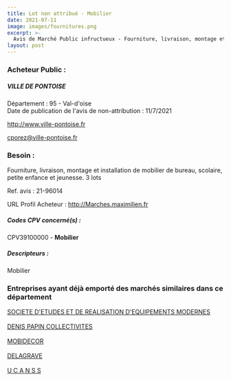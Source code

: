 ```yaml
---
title: Lot non attribué - Mobilier
date: 2021-07-11
image: images/fournitures.png
excerpt: >-
  Avis de Marché Public infructueux - Fourniture, livraison, montage et installation de mobilier de bureau, scolaire, petite enfance et jeunesse. 3 lots
layout: post
---
```


### Acheteur Public :
##### VILLE DE PONTOISE
Département : 95 - Val-d'oise<br/>
Date de publication de l'avis de non-attribution : 11/7/2021


http://www.ville-pontoise.fr

cporez@ville-pontoise.fr


### Besoin :

Fourniture, livraison, montage et installation de mobilier de bureau, scolaire, petite enfance et jeunesse. 3 lots

Ref. avis : 21-96014

URL Profil Acheteur : http://Marches.maximilien.fr

##### Codes CPV concerné(s) :
CPV39100000 - **Mobilier** <br/>

##### Descripteurs :
Mobilier <br/>

### Entreprises ayant déjà emporté des marchés similaires dans ce département
<a href="/entreprise-544/siren-303939920">SOCIETE D'ETUDES ET DE REALISATION D'EQUIPEMENTS MODERNES</a><br/><br/>
<a href="/entreprise-552/siren-383653938">DENIS PAPIN COLLECTIVITES</a><br/><br/>
<a href="/entreprise-572/siren-537468803">MOBIDECOR</a><br/><br/>
<a href="/entreprise-572/siren-562114066">DELAGRAVE</a><br/><br/>
<a href="/entreprise-575/siren-784621435">U C A N S S</a><br/><br/>
